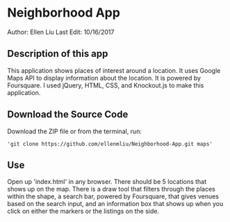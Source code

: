 # Neighborhood App
Author: Ellen Liu
Last Edit: 10/16/2017

## Description of this app
This application shows places of interest around a location. It uses Google Maps API to display information about the location. It is powered by Foursquare. I used jQuery, HTML, CSS, and Knockout.js to make this application.

## Download the Source Code
Download the ZIP file or from the terminal, run:

    'git clone https://github.com/ellenmliu/Neighborhood-App.git maps'

## Use
Open up 'index.html' in any browser. There should be 5 locations that shows up on the map. There is a draw tool that filters through the places within the shape, a search bar, powered by Foursquare, that gives venues based on the search input, and an information box that shows up when you click on either the markers or the listings on the side.
